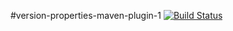 #version-properties-maven-plugin-1
[![Build Status][build-status-image]][build-status]

[build-status-image]: https://travis-ci.org/kaazing/version-properties-maven-plugin-1.svg?branch=develop
[build-status]: https://travis-ci.org/kaazing/version-properties-maven-plugin-1
